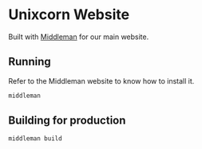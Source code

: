# Unixcorn Website

Built with [Middleman](https://middlemanapp.com/) for our main website.

## Running

Refer to the Middleman website to know how to install it.

```bash
middleman
```

## Building for production

```bash
middleman build
```
